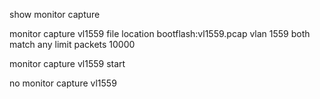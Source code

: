 show monitor capture

monitor capture vl1559 file location bootflash:vl1559.pcap vlan 1559 both match any limit packets 10000

monitor capture vl1559 start

no monitor capture vl1559 